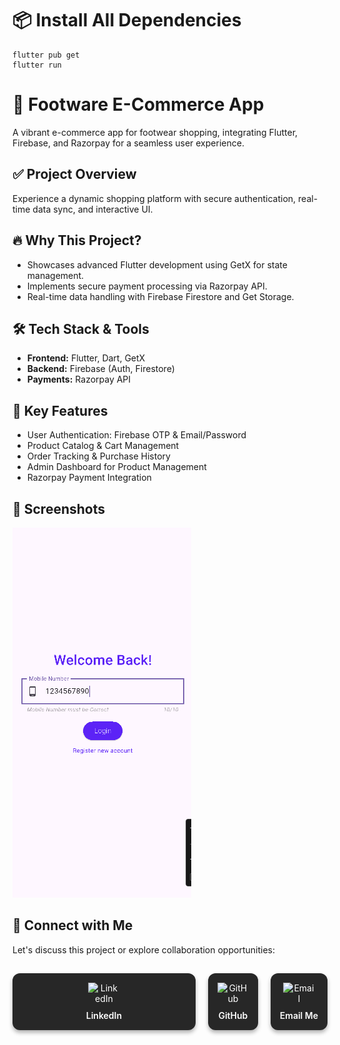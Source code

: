 # 📦 Install All Dependencies
```
flutter pub get
flutter run
```
<h1 text-decoration="bold">🚀  Footware E-Commerce App</h1>
<div class="section">
    <p>A vibrant e-commerce app for footwear shopping, integrating Flutter, Firebase, and Razorpay for a seamless user experience.</p>
</div>
<div class="section">
    <h2 class="section-title">✅ Project Overview</h2>
    <p>Experience a dynamic shopping platform with secure authentication, real-time data sync, and interactive UI.</p>
</div>

<div class="section">
    <h2 class="section-title">🔥 Why This Project?</h2>
    <ul>
        <li class="list-item">Showcases advanced Flutter development using GetX for state management.</li>
        <li class="list-item">Implements secure payment processing via Razorpay API.</li>
        <li class="list-item">Real-time data handling with Firebase Firestore and Get Storage.</li>
    </ul>
</div>

<div class="section">
    <h2 class="section-title">🛠️ Tech Stack & Tools</h2>
    <ul>
        <li class="list-item"><strong>Frontend:</strong> Flutter, Dart, GetX</li>
        <li class="list-item"><strong>Backend:</strong> Firebase (Auth, Firestore)</li>
        <li class="list-item"><strong>Payments:</strong> Razorpay API</li>
    </ul>
</div>

<div class="section">
    <h2 class="section-title">🚀 Key Features</h2>
    <ul>
        <li class="list-item">User Authentication: Firebase OTP & Email/Password</li>
        <li class="list-item">Product Catalog & Cart Management</li>
        <li class="list-item">Order Tracking & Purchase History</li>
        <li class="list-item">Admin Dashboard for Product Management</li>
        <li class="list-item">Razorpay Payment Integration</li>
    </ul>
</div>

<div class="section">
    <h2 class="section-title">📸 Screenshots</h2>
   <img src="https://github.com/FlutterSanjay/Footware_App/blob/main/images/Footware.png?raw=true">
</div>

## 🤝 Connect with Me

Let's discuss this project or explore collaboration opportunities:

<div style="display: flex;align-items: center; gap: 20px; margin-top: 15px;">
  <a href="https://www.linkedin.com/in/sanjay-shaw-6a70a7178" target="_blank"
     style="flex:1; background:#272727; border-radius:12px; padding:15px; text-align:center; color:#fff; text-decoration:none; box-shadow:0 4px 6px rgba(0,0,0,0.3); display:flex; flex-direction:column; align-items:center;">
    <img src="https://cdn-icons-png.flaticon.com/512/174/174857.png" alt="LinkedIn" width="50" style="margin-bottom:10px;" />
    <span style="font-weight:600;">LinkedIn</span>
  </a>

  <a href="https://https://github.com/FlutterSanjay" target="_blank"
     style="flex:1; background:#272727; border-radius:12px; padding:15px; text-align:center; color:#fff; text-decoration:none; box-shadow:0 4px 6px rgba(0,0,0,0.3); display:flex; flex-direction:column; align-items:center;">
    <img src="https://cdn-icons-png.flaticon.com/512/733/733553.png" alt="GitHub" width="50" style="margin-bottom:10px;" />
    <span style="font-weight:600;">GitHub</span>
  </a>

  <a href="mailto:sanjayshaw80138@gmail.com"
     style="flex:1; background:#272727; border-radius:12px; padding:15px; text-align:center; color:#fff; text-decoration:none; box-shadow:0 4px 6px rgba(0,0,0,0.3); display:flex; flex-direction:column; align-items:center;">
    <img src="https://cdn-icons-png.flaticon.com/512/732/732200.png" alt="Email" width="50" style="margin-bottom:10px;" />
    <span style="font-weight:600;">Email Me</span>
  </a>
</div>



